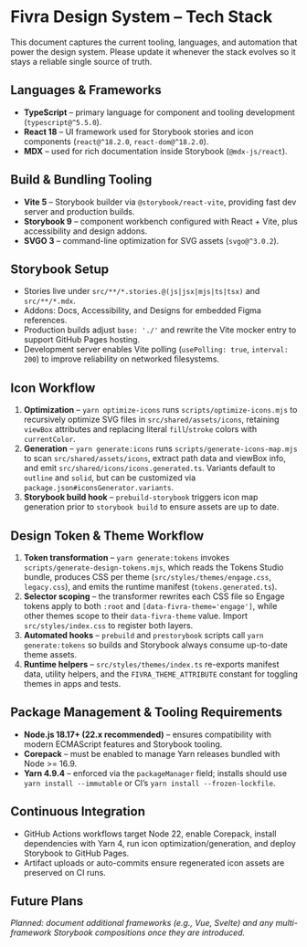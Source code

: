 # Fivra Design System – Tech Stack

This document captures the current tooling, languages, and automation that power the design system. Please update it whenever the stack evolves so it stays a reliable single source of truth.

## Languages & Frameworks
- **TypeScript** – primary language for component and tooling development (`typescript@^5.5.0`).
- **React 18** – UI framework used for Storybook stories and icon components (`react@^18.2.0`, `react-dom@^18.2.0`).
- **MDX** – used for rich documentation inside Storybook (`@mdx-js/react`).

## Build & Bundling Tooling
- **Vite 5** – Storybook builder via `@storybook/react-vite`, providing fast dev server and production builds.
- **Storybook 9** – component workbench configured with React + Vite, plus accessibility and design addons.
- **SVGO 3** – command-line optimization for SVG assets (`svgo@^3.0.2`).

## Storybook Setup
- Stories live under `src/**/*.stories.@(js|jsx|mjs|ts|tsx)` and `src/**/*.mdx`.
- Addons: Docs, Accessibility, and Designs for embedded Figma references.
- Production builds adjust `base: './'` and rewrite the Vite mocker entry to support GitHub Pages hosting.
- Development server enables Vite polling (`usePolling: true`, `interval: 200`) to improve reliability on networked filesystems.

## Icon Workflow
1. **Optimization** – `yarn optimize-icons` runs `scripts/optimize-icons.mjs` to recursively optimize SVG files in `src/shared/assets/icons`, retaining `viewBox` attributes and replacing literal `fill`/`stroke` colors with `currentColor`.
2. **Generation** – `yarn generate:icons` runs `scripts/generate-icons-map.mjs` to scan `src/shared/assets/icons`, extract path data and viewBox info, and emit `src/shared/icons/icons.generated.ts`. Variants default to `outline` and `solid`, but can be customized via `package.json#iconsGenerator.variants`.
3. **Storybook build hook** – `prebuild-storybook` triggers icon map generation prior to `storybook build` to ensure assets are up to date.

## Design Token & Theme Workflow
1. **Token transformation** – `yarn generate:tokens` invokes `scripts/generate-design-tokens.mjs`, which reads the Tokens Studio bundle, produces CSS per theme (`src/styles/themes/engage.css`, `legacy.css`), and emits the runtime manifest (`tokens.generated.ts`).
2. **Selector scoping** – the transformer rewrites each CSS file so Engage tokens apply to both `:root` and `[data-fivra-theme='engage']`, while other themes scope to their `data-fivra-theme` value. Import `src/styles/index.css` to register both layers.
3. **Automated hooks** – `prebuild` and `prestorybook` scripts call `yarn generate:tokens` so builds and Storybook always consume up-to-date theme assets.
4. **Runtime helpers** – `src/styles/themes/index.ts` re-exports manifest data, utility helpers, and the `FIVRA_THEME_ATTRIBUTE` constant for toggling themes in apps and tests.

## Package Management & Tooling Requirements
- **Node.js 18.17+ (22.x recommended)** – ensures compatibility with modern ECMAScript features and Storybook tooling.
- **Corepack** – must be enabled to manage Yarn releases bundled with Node >= 16.9.
- **Yarn 4.9.4** – enforced via the `packageManager` field; installs should use `yarn install --immutable` or CI’s `yarn install --frozen-lockfile`.

## Continuous Integration
- GitHub Actions workflows target Node 22, enable Corepack, install dependencies with Yarn 4, run icon optimization/generation, and deploy Storybook to GitHub Pages.
- Artifact uploads or auto-commits ensure regenerated icon assets are preserved on CI runs.

## Future Plans
_Planned: document additional frameworks (e.g., Vue, Svelte) and any multi-framework Storybook compositions once they are introduced._
